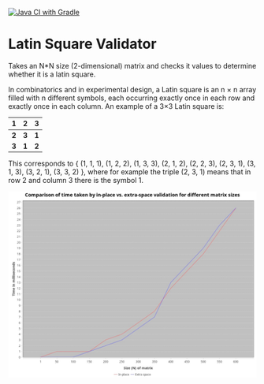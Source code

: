[![Java CI with Gradle](https://github.com/minimalna/LatinSquare/actions/workflows/ci.yml/badge.svg)](https://github.com/minimalna/LatinSquare/actions/workflows/ci.yml)

# Latin Square Validator

Takes an N*N size (2-dimensional) matrix and checks it values to determine whether it is a latin square.

In combinatorics and in experimental design, a Latin square is an n × n array filled with n different symbols,
each occurring exactly once in each row and exactly once in each column. An example of a 3×3 Latin square is:


| **1** | **2** | **3** |
|-------|-------|-------|
| **2** | **3** | **1** |
| **3** | **1** | **2** |

This corresponds to { (1, 1, 1), (1, 2, 2), (1, 3, 3), (2, 1, 2), (2, 2, 3), (2, 3, 1), (3, 1, 3), (3, 2, 1), (3, 3, 2) },
where for example the triple (2, 3, 1) means that in row 2 and column 3 there is the symbol 1.


![Performance chart up to 600](charts/Performance_600.jpeg)
